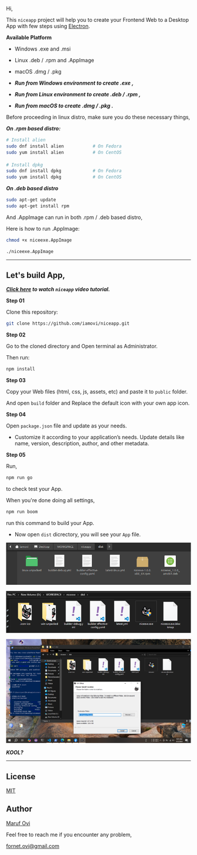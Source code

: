 Hi,

This `niceapp` project will help you to create your Frontend Web to a Desktop App with few steps using [Electron](https://www.electronjs.org/).

**Available Platform**

- Windows .exe and .msi
- Linux .deb / .rpm and .AppImage
- macOS .dmg / .pkg

- ***Run from Windows environment to create .exe ,***

- ***Run from Linux environment to create .deb / .rpm ,***

- ***Run from macOS to create .dmg / .pkg .***

Before proceeding in linux distro, make sure you do these necessary things,

***On .rpm based distro:***

```bash
# Install alien
sudo dnf install alien           # On Fedora
sudo yum install alien           # On CentOS

# Install dpkg
sudo dnf install dpkg            # On Fedora
sudo yum install dpkg            # On CentOS
```

***On .deb based distro***

```bash
sudo apt-get update
sudo apt-get install rpm
```

And .AppImage can run in both .rpm / .deb based distro,

Here is how to run .AppImage:

```bash
chmod +x niceexe.AppImage
```

```bash
./niceexe.AppImage
```

---

## Let's build App,

***[Click here](https://youtu.be/ty12n84p4Fs?si=HPyNhtYxRI1uwt0k) to watch `niceapp` video tutorial.***

**Step 01**

Clone this repository:

```bash
git clone https://github.com/iamovi/niceapp.git
```
**Step 02**

Go to the cloned directory and Open terminal as Administrator.

Then run:

```bash
npm install
```

**Step 03**

Copy your Web files (html, css, js, assets, etc) and paste it to `public` folder.

And open `build` folder and Replace the default icon with your own app icon.

**Step 04**

Open `package.json` file and update as your needs.

- Customize it according to your application’s needs. Update details like name, version, description, author, and other metadata.

**Step 05**

Run,

```bash
npm run go
```
to check test your App.

When you're done doing all settings,

```bash
npm run boom
```

run this command to build your App.

- Now open `dist` dicrectory, you will see your `App` file.

![dist_preview_linux](./dist_preview/linux.png)

![dist_preview_windows](./dist_preview/windows.png)

![dist_preview_windows_installation](./dist_preview/win_installation.png)

***KOOL?***

---

## License 

[MIT](LICENSE)

## Author

[Maruf Ovi](https://oviportfo.netlify.app/)

Feel free to reach me if you encounter any problem,

fornet.ovi@gmail.com